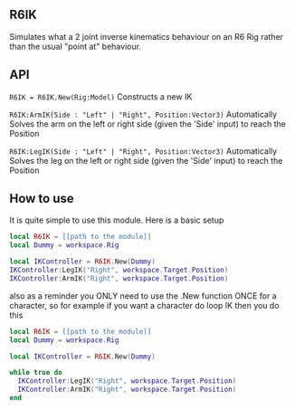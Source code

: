 ## R6IK

Simulates what a 2 joint inverse kinematics behaviour on an R6 Rig rather than the usual "point at" behaviour.

## API
`R6IK = R6IK.New(Rig:Model)`
  Constructs a new IK
  
`R6IK:ArmIK(Side : "Left" | "Right", Position:Vector3)`
  Automatically Solves the arm on the left or right side (given the 'Side' input) to reach the Position
  
`R6IK:LegIK(Side : "Left" | "Right", Position:Vector3)`
  Automatically Solves the leg on the left or right side (given the 'Side' input) to reach the Position

## How to use

It is quite simple to use this module. Here is a basic setup

```lua
local R6IK = [[path to the module]]
local Dummy = workspace.Rig

local IKController = R6IK.New(Dummy)
IKController:LegIK("Right", workspace.Target.Position)
IKController:ArmIK("Right", workspace.Target.Position)
```

also as a reminder you ONLY need to use the .New function ONCE for a character, so for example if you want a character do loop IK then you do this

```lua
local R6IK = [[path to the module]]
local Dummy = workspace.Rig

local IKController = R6IK.New(Dummy)

while true do
  IKController:LegIK("Right", workspace.Target.Position)
  IKController:ArmIK("Right", workspace.Target.Position)
end
```
